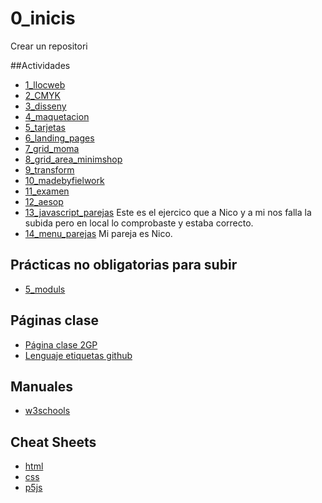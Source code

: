 # 0_inicis
Crear un repositori

##Actividades
* [1_llocweb](https://albajota.github.io/1_llocweb/)
* [2_CMYK](https://albajota.github.io/2_cmyk/)
* [3_disseny](https://albajota.github.io/3_disseny/)
* [4_maquetacion](https://albajota.github.io/4_maquetacion/)
* [5_tarjetas](https://albajota.github.io/5_tarjetas/)
* [6_landing_pages](https://albajota.github.io/6_landing_pages/)
* [7_grid_moma](https://albajota.github.io/7_grid_moma/)
* [8_grid_area_minimshop](https://albajota.github.io/8_gridarea_minim_shop/)
* [9_transform](https://albajota.github.io/9_transform/)
* [10_madebyfielwork](https://albajota.github.io/10_madebyfieldwork/)
* [11_examen](https://albajota.github.io/examen/)
* [12_aesop]()
* [13_javascript_parejas](https://albajota.github.io/13_javascript_parejas/) Este es el ejercico que a Nico  y a mi nos falla la subida pero en local lo comprobaste y  estaba correcto.
* [14_menu_parejas](https://albajota.github.io/14_menu_parejas/) Mi pareja es Nico.

## Prácticas no obligatorias para subir
* [5_moduls](https://albajota.github.io/moduls/)

## Páginas clase
* [Página clase 2GP](https://arquesm.github.io/2GP/)
* [Lenguaje etiquetas github](https://github.com/adam-p/markdown-here/wiki/Markdown-Cheatsheet)

## Manuales
* [w3schools](https://www.w3schools.com/)

## Cheat Sheets
* [html](https://websitesetup.org/HTML5-cheat-sheet.pdf)
* [css](https://websitesetup.org/wp-content/uploads/2016/10/wsu-css-cheat-sheet.pdf)
* [p5js](https://github.com/bmoren/p5js-cheat-sheet)
